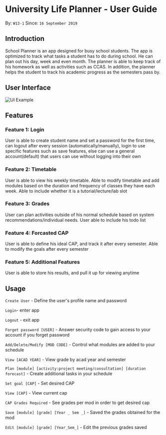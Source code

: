 # University Life Planner - User Guide
By: `W13-1`   Since: `16 September 2019`

## Introduction
School Planner is an app designed for busy school students. The app is optimized to track what tasks a student has to do during school. He can plan out his day, week and even month. The planner is able to keep track of his homework as well as activities such as CCAS. In addition, the planner helps the student to track his academic progress as the semesters pass by.

## User Interface
![UI Example](https://github.com/Sfloydzy/main/blob/master/doc/images/UIMainMenu.png)

## Features 

### Feature 1: Login 
User is able to create student name and set a password for the first time, can logout after every session (automatically/manually), login to use specific features such as save features, else can use a general account(default) that users can use without logging into their own


### Feature 2: Timetable 
User is able to view his weekly timetable. Able to modify timetable and add modules based on the duration and frequency of classes they have each week. Able to include whether it is a tutorial/lecture/lab slot


### Feature 3: Grades 
User can plan activities outside of his normal schedule based on system recommendations/individual needs. User able to include his todo list


### Feature 4: Forcasted CAP 
User is able to define his ideal CAP, and track it after every semester. Able to modify the goals after every semester

### Feature 5: Additional Features
User is able to store his results, and pull it up for viewing anytime

## Usage

`Create User` - Define the user's profile name and password

`Login`- enter app

`Logout` - exit app

`Forget password [USER]` - Answer security code to gain access to your account if you forget password

`Add/Delete/Modify [MOD CODE]` - Control what modules are added to your schedule

`View [ACAD YEAR]` - View grade by acad year and semester

`Plan [module] [activity:project meeting/consultation] [duration forecast]` - Create additional tasks in your schedule

`Set goal [CAP]` - Set desired CAP

`View [CAP]` - View current cap

`CAP Grades Required` - See grades per mod in order to get desired cap

`Save [module] [grade] [Year _ Sem _]` - Saved the grades obtained for the mod

`Edit [module] [grade] [Year_Sem_]` - Edit the previous grades saved
